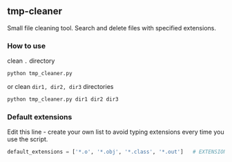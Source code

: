 ## tmp-cleaner
Small file cleaning tool.
Search and delete files with specified extensions.

### How to use

clean ```.``` directory
```bash
python tmp_cleaner.py
```

or clean ```dir1, dir2, dir3``` directories
```bash
python tmp_cleaner.py dir1 dir2 dir3
```


### Default extensions
Edit this line - create your own list to avoid typing extensions every time you use the script.
```python
default_extensions = ['*.o', '*.obj', '*.class', '*.out']   # EXTENSIONS LIST
```
